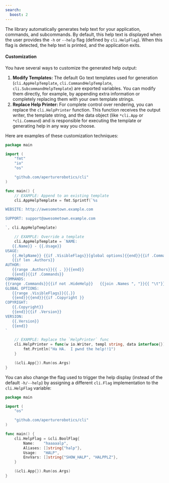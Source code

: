 ```yaml
---
search:
  boost: 2
---
```


The library automatically generates help text for your application, commands, and subcommands. By default, this help text is displayed when the user provides the `-h` or `--help` flag (defined by `cli.HelpFlag`). When this flag is detected, the help text is printed, and the application exits.

#### Customization

You have several ways to customize the generated help output:

1.  **Modify Templates:** The default Go text templates used for generation (`cli.AppHelpTemplate`, `cli.CommandHelpTemplate`, `cli.SubcommandHelpTemplate`) are exported variables. You can modify them directly, for example, by appending extra information or completely replacing them with your own template strings.
2.  **Replace Help Printer:** For complete control over rendering, you can replace the `cli.HelpPrinter` function. This function receives the output writer, the template string, and the data object (like `*cli.App` or `*cli.Command`) and is responsible for executing the template or generating help in any way you choose.

Here are examples of these customization techniques:

<!-- {
  "output": "Ha HA.  I pwnd the help!!1"
} -->
```go
package main

import (
	"fmt"
	"io"
	"os"

	"github.com/aperturerobotics/cli"
)

func main() {
	// EXAMPLE: Append to an existing template
	cli.AppHelpTemplate = fmt.Sprintf(`%s

WEBSITE: http://awesometown.example.com

SUPPORT: support@awesometown.example.com

`, cli.AppHelpTemplate)

	// EXAMPLE: Override a template
	cli.AppHelpTemplate = `NAME:
   {{.Name}} - {{.Usage}}
USAGE:
   {{.HelpName}} {{if .VisibleFlags}}[global options]{{end}}{{if .Commands}} command [command options]{{end}} {{if .ArgsUsage}}{{.ArgsUsage}}{{else}}[arguments...]{{end}}
   {{if len .Authors}}
AUTHOR:
   {{range .Authors}}{{ . }}{{end}}
   {{end}}{{if .Commands}}
COMMANDS:
{{range .Commands}}{{if not .HideHelp}}   {{join .Names ", "}}{{ "\t"}}{{.Usage}}{{ "\n" }}{{end}}{{end}}{{end}}{{if .VisibleFlags}}
GLOBAL OPTIONS:
   {{range .VisibleFlags}}{{.}}
   {{end}}{{end}}{{if .Copyright }}
COPYRIGHT:
   {{.Copyright}}
   {{end}}{{if .Version}}
VERSION:
   {{.Version}}
   {{end}}
`

	// EXAMPLE: Replace the `HelpPrinter` func
	cli.HelpPrinter = func(w io.Writer, templ string, data interface{}) {
		fmt.Println("Ha HA.  I pwnd the help!!1")
	}

	(&cli.App{}).Run(os.Args)
}
```

You can also change the flag used to trigger the help display (instead of the default `-h/--help`) by assigning a different `cli.Flag` implementation to the `cli.HelpFlag` variable:

<!-- {
  "args": ["&#45;&#45halp"],
  "output": "haaaaalp.*HALP"
} -->
```go
package main

import (
	"os"

	"github.com/aperturerobotics/cli"
)

func main() {
	cli.HelpFlag = &cli.BoolFlag{
		Name:    "haaaaalp",
		Aliases: []string{"halp"},
		Usage:   "HALP",
		EnvVars: []string{"SHOW_HALP", "HALPPLZ"},
	}

	(&cli.App{}).Run(os.Args)
}
```
